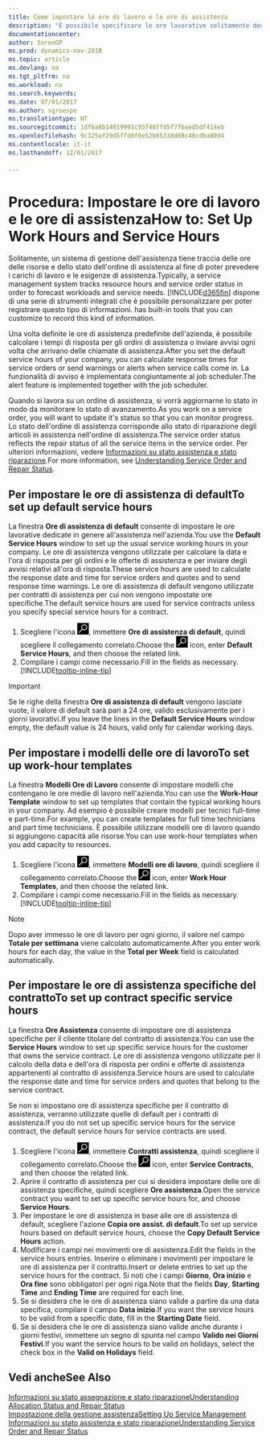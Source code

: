```yaml
---
title: Come impostare le ore di lavoro e le ore di assistenza
description: "È possibile specificare le ore lavorative solitamente dedicate all'assistenza nell'azienda. Le ore di assistenza vengono utilizzate per calcolare la data e l'ora di risposta per gli ordini e le offerte di assistenza e per inviare degli avvisi relativi all'ora di risposta."
documentationcenter: 
author: SorenGP
ms.prod: dynamics-nav-2018
ms.topic: article
ms.devlang: na
ms.tgt_pltfrm: na
ms.workload: na
ms.search.keywords: 
ms.date: 07/01/2017
ms.author: sgroespe
ms.translationtype: HT
ms.sourcegitcommit: 1dfba8b14019991c95f40ffd5f7fbaed5df414eb
ms.openlocfilehash: 9c325af29d5ffd0f0e52b65318d88c48cdba80d4
ms.contentlocale: it-it
ms.lasthandoff: 12/01/2017

---
```

# <a name="how-to-set-up-work-hours-and-service-hours"></a><span data-ttu-id="8d509-104">Procedura: Impostare le ore di lavoro e le ore di assistenza</span><span class="sxs-lookup"><span data-stu-id="8d509-104">How to: Set Up Work Hours and Service Hours</span></span>
<span data-ttu-id="8d509-105">Solitamente, un sistema di gestione dell'assistenza tiene traccia delle ore delle risorse e dello stato dell'ordine di assistenza al fine di poter prevedere i carichi di lavoro e le esigenze di assistenza.</span><span class="sxs-lookup"><span data-stu-id="8d509-105">Typically, a service management system tracks resource hours and service order status in order to forecast workloads and service needs.</span></span> [!INCLUDE[d365fin](includes/d365fin_md.md)]<span data-ttu-id="8d509-106"> dispone di una serie di strumenti integrati che è possibile personalizzare per poter registrare questo tipo di informazioni.</span><span class="sxs-lookup"><span data-stu-id="8d509-106"> has built-in tools that you can customize to record this kind of information.</span></span>  
  
<span data-ttu-id="8d509-107">Una volta definite le ore di assistenza predefinite dell'azienda, è possibile calcolare i tempi di risposta per gli ordini di assistenza o inviare avvisi ogni volta che arrivano delle chiamate di assistenza.</span><span class="sxs-lookup"><span data-stu-id="8d509-107">After you set the default service hours of your company, you can calculate response times for service orders or send warnings or alerts when service calls come in.</span></span> <span data-ttu-id="8d509-108">La funzionalità di avviso è implementata congiuntamente al job scheduler.</span><span class="sxs-lookup"><span data-stu-id="8d509-108">The alert feature is implemented together with the job scheduler.</span></span>   
  
<span data-ttu-id="8d509-109">Quando si lavora su un ordine di assistenza, si vorrà aggiornarne lo stato in modo da monitorare lo stato di avanzamento.</span><span class="sxs-lookup"><span data-stu-id="8d509-109">As you work on a service order, you will want to update it's status so that you can monitor progress.</span></span> <span data-ttu-id="8d509-110">Lo stato dell'ordine di assistenza corrisponde allo stato di riparazione degli articoli in assistenza nell'ordine di assistenza.</span><span class="sxs-lookup"><span data-stu-id="8d509-110">The service order status reflects the repair status of all the service items in the service order.</span></span> <span data-ttu-id="8d509-111">Per ulteriori informazioni, vedere [Informazioni su stato assistenza e stato riparazione](service-order-repair-status.md).</span><span class="sxs-lookup"><span data-stu-id="8d509-111">For more information, see [Understanding Service Order and Repair Status](service-order-repair-status.md).</span></span> 

## <a name="to-set-up-default-service-hours"></a><span data-ttu-id="8d509-112">Per impostare le ore di assistenza di default</span><span class="sxs-lookup"><span data-stu-id="8d509-112">To set up default service hours</span></span>  
<span data-ttu-id="8d509-113">La finestra **Ore di assistenza di default** consente di impostare le ore lavorative dedicate in genere all'assistenza nell'azienda.</span><span class="sxs-lookup"><span data-stu-id="8d509-113">You use the **Default Service Hours** window to set up the usual service working hours in your company.</span></span> <span data-ttu-id="8d509-114">Le ore di assistenza vengono utilizzate per calcolare la data e l'ora di risposta per gli ordini e le offerte di assistenza e per inviare degli avvisi relativi all'ora di risposta.</span><span class="sxs-lookup"><span data-stu-id="8d509-114">These service hours are used to calculate the response date and time for service orders and quotes and to send response time warnings.</span></span> <span data-ttu-id="8d509-115">Le ore di assistenza di default vengono utilizzate per contratti di assistenza per cui non vengono impostate ore specifiche.</span><span class="sxs-lookup"><span data-stu-id="8d509-115">The default service hours are used for service contracts unless you specify special service hours for a contract.</span></span>  
  
1. <span data-ttu-id="8d509-116">Scegliere l'icona ![Cerca pagina o report](media/ui-search/search_small.png "icona Cerca pagina o report"), immettere **Ore di assistenza di default**, quindi scegliere il collegamento correlato.</span><span class="sxs-lookup"><span data-stu-id="8d509-116">Choose the ![Search for Page or Report](media/ui-search/search_small.png "Search for Page or Report icon") icon, enter **Default Service Hours**, and then choose the related link.</span></span>  
2. <span data-ttu-id="8d509-117">Compilare i campi come necessario.</span><span class="sxs-lookup"><span data-stu-id="8d509-117">Fill in the fields as necessary.</span></span> [!INCLUDE[tooltip-inline-tip](includes/tooltip-inline-tip_md.md)]  
  
> [!IMPORTANT]  
>  <span data-ttu-id="8d509-118">Se le righe della finestra **Ore di assistenza di default** vengono lasciate vuote, il valore di default sarà pari a 24 ore, valido esclusivamente per i giorni lavorativi.</span><span class="sxs-lookup"><span data-stu-id="8d509-118">If you leave the lines in the **Default Service Hours** window empty, the default value is 24 hours, valid only for calendar working days.</span></span>  
  
## <a name="to-set-up-work-hour-templates"></a><span data-ttu-id="8d509-119">Per impostare i modelli delle ore di lavoro</span><span class="sxs-lookup"><span data-stu-id="8d509-119">To set up work-hour templates</span></span>
<span data-ttu-id="8d509-120">La finestra **Modelli Ore di Lavoro** consente di impostare modelli che contengano le ore medie di lavoro nell'azienda.</span><span class="sxs-lookup"><span data-stu-id="8d509-120">You can use the **Work-Hour Template** window to set up templates that contain the typical working hours in your company.</span></span> <span data-ttu-id="8d509-121">Ad esempio è possibile creare modelli per tecnici full-time e part-time.</span><span class="sxs-lookup"><span data-stu-id="8d509-121">For example, you can create templates for full time technicians and part time technicians.</span></span> <span data-ttu-id="8d509-122">È possibile utilizzare modelli ore di lavoro quando si aggiungono capacità alle risorse.</span><span class="sxs-lookup"><span data-stu-id="8d509-122">You can use work-hour templates when you add capacity to resources.</span></span>  
  
1. <span data-ttu-id="8d509-123">Scegliere l'icona ![Cerca pagina o report](media/ui-search/search_small.png "icona Cerca pagina o report"), immettere **Modelli ore di lavoro**, quindi scegliere il collegamento correlato.</span><span class="sxs-lookup"><span data-stu-id="8d509-123">Choose the ![Search for Page or Report](media/ui-search/search_small.png "Search for Page or Report icon") icon, enter **Work Hour Templates**, and then choose the related link.</span></span>  
2. <span data-ttu-id="8d509-124">Compilare i campi come necessario.</span><span class="sxs-lookup"><span data-stu-id="8d509-124">Fill in the fields as necessary.</span></span> [!INCLUDE[tooltip-inline-tip](includes/tooltip-inline-tip_md.md)]  
  
> [!Note]
> <span data-ttu-id="8d509-125">Dopo aver immesso le ore di lavoro per ogni giorno, il valore nel campo **Totale per settimana** viene calcolato automaticamente.</span><span class="sxs-lookup"><span data-stu-id="8d509-125">After you enter work hours for each day, the value in the **Total per Week** field is calculated automatically.</span></span>  

## <a name="to-set-up-contract-specific-service-hours"></a><span data-ttu-id="8d509-126">Per impostare le ore di assistenza specifiche del contratto</span><span class="sxs-lookup"><span data-stu-id="8d509-126">To set up contract specific service hours</span></span>  
<span data-ttu-id="8d509-127">La finestra **Ore Assistenza** consente di impostare ore di assistenza specifiche per il cliente titolare del contratto di assistenza.</span><span class="sxs-lookup"><span data-stu-id="8d509-127">You can use the **Service Hours** window to set up specific service hours for the customer that owns the service contract.</span></span> <span data-ttu-id="8d509-128">Le ore di assistenza vengono utilizzate per il calcolo della data e dell'ora di risposta per ordini e offerte di assistenza appartenenti al contratto di assistenza.</span><span class="sxs-lookup"><span data-stu-id="8d509-128">Service hours are used to calculate the response date and time for service orders and quotes that belong to the service contract.</span></span>  
  
<span data-ttu-id="8d509-129">Se non si impostano ore di assistenza specifiche per il contratto di assistenza, verranno utilizzate quelle di default per i contratti di assistenza.</span><span class="sxs-lookup"><span data-stu-id="8d509-129">If you do not set up specific service hours for the service contract, the default service hours for service contracts are used.</span></span>  
  
1. <span data-ttu-id="8d509-130">Scegliere l'icona ![Cerca pagina o report](media/ui-search/search_small.png "icona Cerca pagina o report"), immettere **Contratti assistenza**, quindi scegliere il collegamento correlato.</span><span class="sxs-lookup"><span data-stu-id="8d509-130">Choose the ![Search for Page or Report](media/ui-search/search_small.png "Search for Page or Report icon") icon, enter **Service Contracts**, and then choose the related link.</span></span>  
2. <span data-ttu-id="8d509-131">Aprire il contratto di assistenza per cui si desidera impostare delle ore di assistenza specifiche, quindi scegliere **Ore assistenza**.</span><span class="sxs-lookup"><span data-stu-id="8d509-131">Open the service contract you want to set up specific service hours for, and choose **Service Hours**.</span></span>  
4. <span data-ttu-id="8d509-132">Per impostare le ore di assistenza in base alle ore di assistenza di default, scegliere l'azione **Copia ore assist. di default**.</span><span class="sxs-lookup"><span data-stu-id="8d509-132">To set up service hours based on default service hours, choose the **Copy Default Service Hours** action.</span></span>  
5. <span data-ttu-id="8d509-133">Modificare i campi nei movimenti ore di assistenza.</span><span class="sxs-lookup"><span data-stu-id="8d509-133">Edit the fields in the service hours entries.</span></span> <span data-ttu-id="8d509-134">Inserire o eliminare i movimenti per impostare le ore di assistenza per il contratto.</span><span class="sxs-lookup"><span data-stu-id="8d509-134">Insert or delete entries to set up the service hours for the contract.</span></span> <span data-ttu-id="8d509-135">Si noti che i campi **Giorno**, **Ora inizio** e **Ora fine** sono obbligatori per ogni riga.</span><span class="sxs-lookup"><span data-stu-id="8d509-135">Note that the fields **Day**, **Starting Time** and **Ending Time** are required for each line.</span></span>  
6. <span data-ttu-id="8d509-136">Se si desidera che le ore di assistenza siano valide a partire da una data specifica, compilare il campo **Data inizio**.</span><span class="sxs-lookup"><span data-stu-id="8d509-136">If you want the service hours to be valid from a specific date, fill in the **Starting Date** field.</span></span>  
7. <span data-ttu-id="8d509-137">Se si desidera che le ore di assistenza siano valide anche durante i giorni festivi, immettere un segno di spunta nel campo **Valido nei Giorni Festivi**.</span><span class="sxs-lookup"><span data-stu-id="8d509-137">If you want the service hours to be valid on holidays, select the check box in the **Valid on Holidays** field.</span></span>  

## <a name="see-also"></a><span data-ttu-id="8d509-138">Vedi anche</span><span class="sxs-lookup"><span data-stu-id="8d509-138">See Also</span></span>  
[<span data-ttu-id="8d509-139">Informazioni su stato assegnazione e stato riparazione</span><span class="sxs-lookup"><span data-stu-id="8d509-139">Understanding Allocation Status and Repair Status</span></span>](service-allocation-status-and-repair-status.md)  
[<span data-ttu-id="8d509-140">Impostazione della gestione assistenza</span><span class="sxs-lookup"><span data-stu-id="8d509-140">Setting Up Service Management</span></span>](service-setup-service.md)  
[<span data-ttu-id="8d509-141">Informazioni su stato assistenza e stato riparazione</span><span class="sxs-lookup"><span data-stu-id="8d509-141">Understanding Service Order and Repair Status</span></span>](service-order-repair-status.md)  

